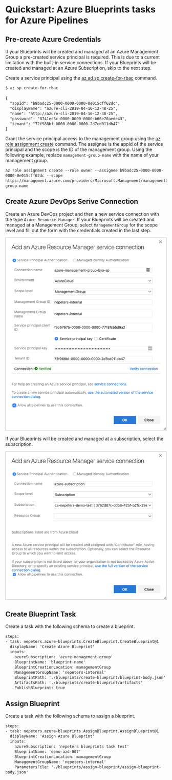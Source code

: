 # Quickstart: Azure Blueprints tasks for Azure Pipelines

## Pre-create Azure Credentials

If your Blueprints will be created and managed at an Azure Management Group a pre-created service principal is required. This is due to a current limitation with the built-in service connections. If your Blueprints will be created and managed at an Azure Subscription, skip to the next step.

Create a service principal using the [az ad sp create-for-rbac]() command.

```
$ az sp create-for-rbac

{
  "appId": "b9badc25-0000-0000-0000-0e015cff62dc",
  "displayName": "azure-cli-2019-04-10-12-48-25",
  "name": "http://azure-cli-2019-04-10-12-48-25",
  "password": "8741ec3c-0000-0000-0000-b66e70aede43",
  "tenant": "72f988bf-0000-0000-0000-2d7cd011db47"
}
```

Grant the service principal access to the management group using the [az role assignment create]() command. The assignee is the appId of the service principal and the scope is the ID of the management group. Using the following example, replace `management-group-name` with the name of your management group.

```
az role assignment create --role owner --assignee b9badc25-0000-0000-0000-0e015cff62dc --scope https://management.azure.com/providers/Microsoft.Management/managementGroups/management-group-name
```

## Create Azure DevOps Serive Connection

Create an Azure DevOps project and then a new service connection with the type `Azure Resource Manager`. If your Blueprints will be created and managed at a Management Group, select `ManagementGroup` for the scope level and fill out the form with the credentials created in the last step.

![alt text](./images/mg-service-connection.png)

If your Blueprints will be created and managed at a subscription, select the subscription.

![alt text](./images/sub-service-connection.png)

## Create Blueprint Task

Create a task with the following schema to create a blueprint.

```
steps:
- task: nepeters.azure-blueprints.CreateBlueprint.CreateBlueprint@1
  displayName: 'Create Azure Blueprint'
  inputs:
    azureSubscription: 'azure-management-group'
    BlueprintName: 'blueprint-name'
    BlueprintCreationLocation: managementGroup
    ManagementGroupName: 'nepeters-internal'
    BlueprintPath: './blueprints/create-blueprint/blueprint-body.json'
    ArtifactsPath: './blueprints/create-blueprint/artifacts'
    PublishBlueprint: true
```

## Assign Blueprint

Create a task with the following schema to assign a blueprint.

```
steps:
- task: nepeters.azure-blueprints.AssignBlueprint.AssignBlueprint@1
  displayName: 'Assign Azure Blueprint'
  inputs:
    azureSubscription: 'nepeters blueprints task test'
    BlueprintName: 'demo-azd-007'
    BlueprintCreationLocation: managementGroup
    ManagementGroupName: 'nepeters-internal'
    ParametersFile: './blueprints/assign-blueprint/assign-blueprint-body.json'
```